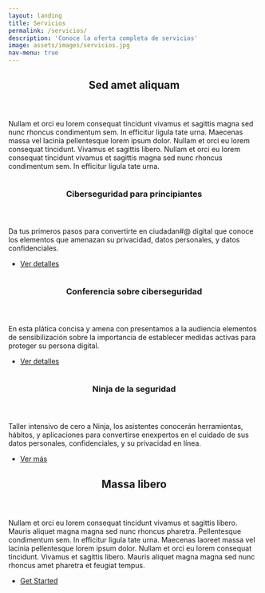 ```yaml
---
layout: landing
title: Servicios
permalink: /servicios/
description: 'Conoce la oferta completa de servicios'
image: assets/images/servicios.jpg
nav-menu: true
---
```


<!-- Main -->
<div id="main">

<!-- One -->
<section id="one">
	<div class="inner">
		<header class="major">
			<h2>Sed amet aliquam</h2>
		</header>
		<p>Nullam et orci eu lorem consequat tincidunt vivamus et sagittis magna sed nunc rhoncus condimentum sem. In efficitur ligula tate urna. Maecenas massa vel lacinia pellentesque lorem ipsum dolor. Nullam et orci eu lorem consequat tincidunt. Vivamus et sagittis libero. Nullam et orci eu lorem consequat tincidunt vivamus et sagittis magna sed nunc rhoncus condimentum sem. In efficitur ligula tate urna.</p>
	</div>
</section>

<!-- Two -->
<section id="two" class="spotlights">
	<section>
		<a href="generic.html" class="image">
			<img src="{% link assets/images/servicios/ciberseguridad-principiantes.jpg %}" alt="" data-position="center center" />
		</a>
		<div class="content">
			<div class="inner">
				<header class="major">
					<h3>Ciberseguridad para principiantes</h3>
				</header>
				<p>Da tus primeros pasos para convertirte en ciudadan#@ digital que conoce los elementos que amenazan su privacidad, datos personales, y datos confidenciales.</p>
				<ul class="actions">
					<li><a href="/servicios/ciberseguridad-principiantes/" class="button">Ver detalles</a></li>
				</ul>
			</div>
		</div>
	</section>
	<section>
		<a href="generic.html" class="image">
			<img src="{% link assets/images/servicios/conferencia-ciberseguridad.jpg %}" alt="" data-position="top center" />
		</a>
		<div class="content">
			<div class="inner">
				<header class="major">
					<h3>Conferencia sobre ciberseguridad</h3>
				</header>
				<p>En esta plática concisa y amena con presentamos a la audiencia elementos de sensibilización  sobre la importancia de establecer medidas activas para proteger su persona digital.</p>
				<ul class="actions">
					<li><a href="/servicios/conferencia-ciberseguridad/" class="button">Ver detalles</a></li>
				</ul>
			</div>
		</div>
	</section>
	<section>
		<a href="generic.html" class="image">
			<img src="{% link assets/images/servicios/ninja-seguridad.jpg %}" alt="" data-position="25% 25%" />
		</a>
		<div class="content">
			<div class="inner">
				<header class="major">
					<h3>Ninja de la seguridad</h3>
				</header>
				<p>Taller intensivo de cero a Ninja, los asistentes conocerán herramientas, hábitos, y aplicaciones para convertirse enexpertos en el cuidado de sus datos personales, confidenciales, y su privacidad en línea.</p>
				<ul class="actions">
					<li><a href="/servicios/ninja-seguridad/" class="button">Ver más</a></li>
				</ul>
			</div>
		</div>
	</section>
</section>

<!-- Three -->
<section id="three">
	<div class="inner">
		<header class="major">
			<h2>Massa libero</h2>
		</header>
		<p>Nullam et orci eu lorem consequat tincidunt vivamus et sagittis libero. Mauris aliquet magna magna sed nunc rhoncus pharetra. Pellentesque condimentum sem. In efficitur ligula tate urna. Maecenas laoreet massa vel lacinia pellentesque lorem ipsum dolor. Nullam et orci eu lorem consequat tincidunt. Vivamus et sagittis libero. Mauris aliquet magna magna sed nunc rhoncus amet pharetra et feugiat tempus.</p>
		<ul class="actions">
			<li><a href="generic.html" class="button next">Get Started</a></li>
		</ul>
	</div>
</section>

</div>
